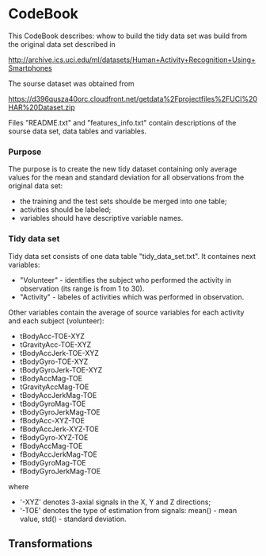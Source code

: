 CodeBook
==============

This CodeBook describes: whow to build the tidy data set was build from the original data set described in

http://archive.ics.uci.edu/ml/datasets/Human+Activity+Recognition+Using+Smartphones

The sourse dataset was obtained from 

https://d396qusza40orc.cloudfront.net/getdata%2Fprojectfiles%2FUCI%20HAR%20Dataset.zip

Files "README.txt" and "features_info.txt" contain descriptions of the sourse data set, 
data tables and variables.

### Purpose

The purpose is to create the new tidy dataset containing only average values 
for the mean and standard deviation for all observations from the original data set:

* the training and the test sets shoulde be merged into one table;
* activities should be labeled;
* variables should have descriptive variable names.

### Tidy data set

Tidy data set consists of one data table "tidy_data_set.txt". It containes next variables:

* "Volunteer" - identifies the subject who performed the activity in observation (its range is from 1 to 30).
* "Activity" - labeles of activities which was performed in observation.

Other variables contain the average of source variables for each activity and each subject (volunteer):

* tBodyAcc-TOE-XYZ
* tGravityAcc-TOE-XYZ
* tBodyAccJerk-TOE-XYZ
* tBodyGyro-TOE-XYZ
* tBodyGyroJerk-TOE-XYZ
* tBodyAccMag-TOE
* tGravityAccMag-TOE
* tBodyAccJerkMag-TOE
* tBodyGyroMag-TOE
* tBodyGyroJerkMag-TOE
* fBodyAcc-XYZ-TOE
* fBodyAccJerk-XYZ-TOE
* fBodyGyro-XYZ-TOE
* fBodyAccMag-TOE
* fBodyAccJerkMag-TOE
* fBodyGyroMag-TOE
* fBodyGyroJerkMag-TOE

where

* '-XYZ' denotes 3-axial signals in the X, Y and Z directions;
* '-TOE' denotes the type of estimation from signals: mean() - mean value, std() - standard deviation.


## Transformations


